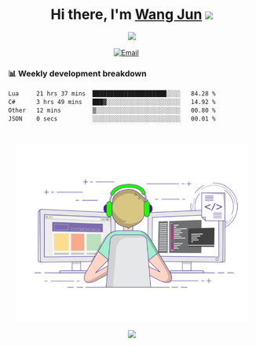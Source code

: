 <!--
**wangjunicode/wangjunicode** is a ✨ _special_ ✨ repository because its `README.md` (this file) appears on your GitHub profile.

Here are some ideas to get you started:

- 🔭 I’m currently working on ...
- 🌱 I’m currently learning ...
- 👯 I’m looking to collaborate on ...
- 🤔 I’m looking for help with ...
- 💬 Ask me about ...
- 📫 How to reach me: ...
- 😄 Pronouns: ...
- ⚡ Fun fact: ...
-->

<h1 align="center">Hi there, I'm <a href="https://www.wangjunicode.com/" target="_blank">Wang Jun</a> <img
src="https://github.com/blackcater/blackcater/raw/main/images/Hi.gif" height="32" /></h1>




<p align="center">
  <!-- Typing SVG by wangjunicode - https://github.com/wangjunicode/readme-typing-svg -->
  <a href="https://github.com/wangjunicode/readme-typing-svg">
    <img src="https://readme-typing-svg.demolab.com/?lines=game developer&font=Fira%20Code&center=true&width=440&height=45&color=f75c7e&vCenter=true&pause=1000&size=22" /></a>
</p>

<!-- Social icons section -->
<p align="center">
  <a href="mailto:wangjunicode@qq.com"><img height="40px" alt="Email" title="Email" src="https://github.com/blackcater/blackcater/raw/main/images/social-gmail.svg"/></a>
  &#8287;&#8287;&#8287;&#8287;&#8287;
</p>

### 📊 Weekly development breakdown
<!--START_SECTION:waka-->

```txt
Lua     21 hrs 37 mins  █████████████████████░░░░   84.28 %
C#      3 hrs 49 mins   ███▓░░░░░░░░░░░░░░░░░░░░░   14.92 %
Other   12 mins         ▒░░░░░░░░░░░░░░░░░░░░░░░░   00.80 %
JSON    0 secs          ░░░░░░░░░░░░░░░░░░░░░░░░░   00.01 %
```

<!--END_SECTION:waka-->


<br/>
<p align="center">
<img align="center" top='60' alt="GIF" src="https://raw.githubusercontent.com/devSouvik/devSouvik/master/gif3.gif" width="480"/>
</p>

<div align="center">
<img height='240' src="https://github-readme-stats.vercel.app/api/top-langs/?username=wangjunicode&hide=html,css,Jupyter+Notebook,ruby,javascript,Makefile,Less,TypeScript,Starlark,Groovy,Shell,Batchfile&layout=compact&langs_count=8&theme=cobalt" align="center" />
<!--
  <img height='180' src="https://github-readme-stats.vercel.app/api?username=wangjunicode&show_icons=true&theme=cobalt" align="center" />
-->
</div>  
<br/>  
